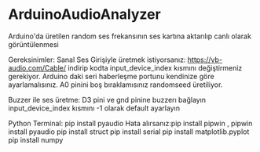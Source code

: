 # ArduinoAudioAnalyzer
Arduino'da üretilen random ses frekansının ses kartına aktarılıp canlı olarak görüntülenmesi 
 
 Gereksinimler:
 Sanal Ses Girişiyle üretmek istiyorsanız:
 https://vb-audio.com/Cable/ indirip kodta input_device_index kısmını değiştirmeniz gerekiyor.
 Arduino daki seri haberleşme portunu kendinize göre ayarlamalısınız.
 A0 pinini boş bıraklamısınız randomseed üretiliyor.
 
 Buzzer ile ses üretme:
 D3 pini ve gnd pinine buzzerı bağlayın
 input_device_index kısmını -1 olarak default ayarlayın
 
 Python Terminal:
 pip install pyaudio
 Hata alırsanız:pip install pipwin , pipwin install pyaudio
 pip install struct
 pip install serial
 pip install matplotlib.pyplot
 pip install numpy
 
 
